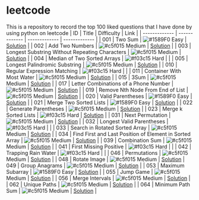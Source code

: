 # leetcode

This is a repository to record the top 100 liked questions that I have done by using python on leetcode
| ID | Title | Difficulty | Link |
| ------------- | ------------- | ------------- | ------------- |
| 001 | Two Sum | ![#1589F0](https://placehold.it/15/1589F0/000000?text=+) Easy | [Solution](https://github.com/xingjianxiao/leetcode/blob/master/1.two-sum.py) |
| 002 | Add Two Numbers | ![#c5f015](https://placehold.it/15/c5f015/000000?text=+) Medium | [Solution](https://github.com/xingjianxiao/leetcode/blob/master/2.add-two-numbers.py) |
| 003 | Longest Substring Without Repeating Characters | ![#c5f015](https://placehold.it/15/c5f015/000000?text=+) Medium | [Solution](https://github.com/xingjianxiao/leetcode/blob/master/3.longest-substring-without-repeating-characters.py) |
| 004 | Median of Two Sorted Arrays | ![#f03c15](https://placehold.it/15/f03c15/000000?text=+) Hard | |
| 005 | Longest Palindromic Substring | ![#c5f015](https://placehold.it/15/c5f015/000000?text=+) Medium | [Solution](https://github.com/xingjianxiao/leetcode/blob/master/5.longest-palindromic-substring.py) |
| 010 | Regular Expression Matching | ![#f03c15](https://placehold.it/15/f03c15/000000?text=+) Hard | |
| 011 | Container With Most Water | ![#c5f015](https://placehold.it/15/c5f015/000000?text=+) Medium | [Solution](https://github.com/xingjianxiao/leetcode/blob/master/11.container-with-most-water.py) |
| 015 | 3Sum | ![#c5f015](https://placehold.it/15/c5f015/000000?text=+) Medium | [Solution](https://github.com/xingjianxiao/leetcode/blob/master/15.3-sum.py) |
| 017 | Letter Combinations of a Phone Number | ![#c5f015](https://placehold.it/15/c5f015/000000?text=+) Medium | [Solution](https://github.com/xingjianxiao/leetcode/blob/master/17.letter-combinations-of-a-phone-number.py) |
| 019 | Remove Nth Node From End of List | ![#c5f015](https://placehold.it/15/c5f015/000000?text=+) Medium | [Solution](https://github.com/xingjianxiao/leetcode/blob/master/19.remove-nth-node-from-end-of-list.py) |
| 020 | Valid Parentheses | ![#1589F0](https://placehold.it/15/1589F0/000000?text=+) Easy | [Solution](https://github.com/xingjianxiao/leetcode/blob/master/20.valid-parentheses.py) |
| 021 | Merge Two Sorted Lists | ![#1589F0](https://placehold.it/15/1589F0/000000?text=+) Easy | [Solution](https://github.com/xingjianxiao/leetcode/blob/master/21.merge-two-sorted-lists.py) |
| 022 | Generate Parentheses | ![#c5f015](https://placehold.it/15/c5f015/000000?text=+) Medium | [Solution](https://github.com/xingjianxiao/leetcode/blob/master/22.generate-parentheses.py) |
| 023 | Merge k Sorted Lists | ![#f03c15](https://placehold.it/15/f03c15/000000?text=+) Hard | [Solution](https://github.com/xingjianxiao/leetcode/blob/master/23.merge-k-sorted-lists.py) |
| 031 | Next Permutation | ![#c5f015](https://placehold.it/15/c5f015/000000?text=+) Medium | [Solution](https://github.com/xingjianxiao/leetcode/blob/master/2.add-two-numbers.py) |
| 032 | Longest Valid Parentheses | ![#f03c15](https://placehold.it/15/f03c15/000000?text=+) Hard | |
| 033 | Search in Rotated Sorted Array | ![#c5f015](https://placehold.it/15/c5f015/000000?text=+) Medium | [Solution](https://github.com/xingjianxiao/leetcode/blob/master/33.search-in-rotated-sorted-array.py) |
| 034 | Find First and Last Position of Element in Sorted Array | ![#c5f015](https://placehold.it/15/c5f015/000000?text=+) Medium | [Solution](https://github.com/xingjianxiao/leetcode/blob/master/34.find-first-and-last-position-of-element-in-sorted-array.py) |
| 039 | Combination Sum | ![#c5f015](https://placehold.it/15/c5f015/000000?text=+) Medium | [Solution](https://github.com/xingjianxiao/leetcode/blob/master/39.combination-sum.py) |
| 041 | First Missing Positive | ![#f03c15](https://placehold.it/15/f03c15/000000?text=+) Hard | |
| 042 | Trapping Rain Water | ![#f03c15](https://placehold.it/15/f03c15/000000?text=+) Hard | |
| 046 | Permutations | ![#c5f015](https://placehold.it/15/c5f015/000000?text=+) Medium | [Solution](https://github.com/xingjianxiao/leetcode/blob/master/46.permutations.py) |
| 048 | Rotate Image | ![#c5f015](https://placehold.it/15/c5f015/000000?text=+) Medium | [Solution](https://github.com/xingjianxiao/leetcode/blob/master/48.rotate-image.py)
| 049 | Group Anagrams | ![#c5f015](https://placehold.it/15/c5f015/000000?text=+) Medium | [Solution](https://github.com/xingjianxiao/leetcode/blob/master/49.group-anagrams.py) |
| 053 | Maximum Subarray | ![#1589F0](https://placehold.it/15/1589F0/000000?text=+) Easy | [Solution](https://github.com/xingjianxiao/leetcode/blob/master/53.maximum-subarray.py) |
| 055 | Jump Game | ![#c5f015](https://placehold.it/15/c5f015/000000?text=+) Medium | [Solution](https://github.com/xingjianxiao/leetcode/blob/master/55.jump-game.py) |
| 056 | Merge Intervals | ![#c5f015](https://placehold.it/15/c5f015/000000?text=+) Medium | [Solution](https://github.com/xingjianxiao/leetcode/blob/master/56.merge-intervals.py) |
| 062 | Unique Paths | ![#c5f015](https://placehold.it/15/c5f015/000000?text=+) Medium | [Solution](https://github.com/xingjianxiao/leetcode/blob/master/62.unique-paths.py) |
| 064 | Minimum Path Sum | ![#c5f015](https://placehold.it/15/c5f015/000000?text=+) Medium | [Solution](https://github.com/xingjianxiao/leetcode/blob/master/64.minimum-path-sum.py) |
